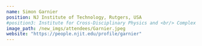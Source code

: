```yaml
---
name: Simon Garnier
position: NJ Institute of Technology, Rutgers, USA
#position3: Institute for Cross-Disciplinary Physics and <br/> Complex Systems
image_path: /new_imgs/attendees/Garnier.jpeg
website: "https://people.njit.edu/profile/garnier"
---
```

